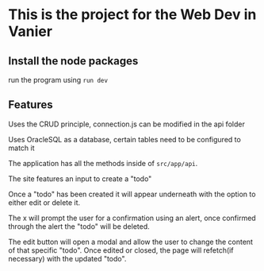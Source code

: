 # This is the project for the Web Dev in Vanier

## Install the node packages

run the program using `run dev`

## Features

Uses the CRUD principle, connection.js can be modified in the api folder

Uses OracleSQL as a database, certain tables need to be configured to match it

The application has all the methods inside of `src/app/api`.

The site features an input to create a "todo"

Once a "todo" has been created it will appear underneath with the option to either edit or delete it.

The x will prompt the user for a confirmation using an alert, once confirmed through the alert the "todo" will be deleted.

The edit button will open a modal and allow the user to change the content of that specific "todo". Once edited or closed, the page will refetch(if necessary) with the updated "todo".
